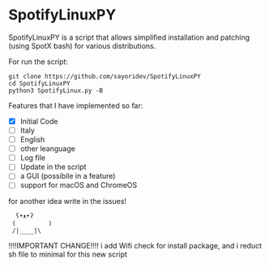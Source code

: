 # SpotifyLinuxPY

 SpotifyLinuxPY is a script that allows simplified installation and patching (using SpotX bash) for various distributions.

For run the script:
 ```
 git clone https://github.com/sayoridev/SpotifyLinuxPY
 cd SpotifyLinuxPY
 python3 SpotifyLinux.py -B
 ```

 Features that I have implemented so far:
 - [x] Initial Code
 - [ ] Italy
 - [ ] English
-  [ ] other leanguage
 - [ ] Log file 
 - [ ] Update in the script
 - [ ] a GUI (possibile in a feature)
 - [ ] support for macOS and ChromeOS

for another idea write in the issues!

```
  ʕ•ᴥ•ʔ
 (         )
 /|____|\ 
 ```

!!!!IMPORTANT CHANGE!!!!
i add Wifi check for install package, and i reduct sh file to minimal for this new script